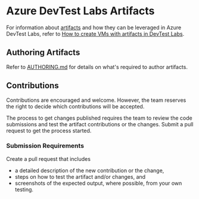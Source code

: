 # Azure DevTest Labs Artifacts

For information about [artifacts](https://docs.microsoft.com/en-us/azure/lab-services/devtest-lab-concepts#artifacts) and how they can be leveraged in Azure DevTest Labs, refer to [How to create VMs with artifacts in DevTest Labs](https://azure.microsoft.com/en-ca/resources/videos/how-to-create-vms-with-artifacts-in-a-devtest-lab/).

## Authoring Artifacts

Refer to [AUTHORING.md](AUTHORING.md) for details on what's required to author artifacts.

## Contributions

Contributions are encouraged and welcome. However, the team reserves the right to decide which contributions will be accepted.

The process to get changes published requires the team to review the code submissions and test the artifact contributions or the changes. Submit a pull request to get the process started.

### Submission Requirements

Create a pull request that includes
* a detailed description of the new contribution or the change,
* steps on how to test the artifact and/or changes, and
* screenshots of the expected output, where possible, from your own testing.
